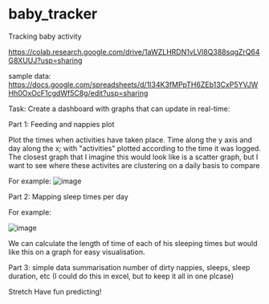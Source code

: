 # baby_tracker
Tracking baby activity

https://colab.research.google.com/drive/1aWZLHRDN1vLVl8Q388sqgZrQ64G8XUUJ?usp=sharing

sample data: https://docs.google.com/spreadsheets/d/1I34K3fMPpTH6ZEb13CxP5YVJWHh0OxOcF1cgdWf5C8g/edit?usp=sharing

Task:
Create a dashboard with graphs that can update in real-time:

Part 1: Feeding and nappies plot 

Plot the times when activities have taken place. Time along the y axis and day along the x; with "activities" plotted according to the time it was logged. The closest graph that I imagine this would look like is a scatter graph, but I want to see where these activites are clustering on a daily basis to compare

For example:
![image](https://github.com/JulesMarz/baby_tracker/assets/40864686/a7cb1739-6b7b-4693-b951-6b6fc3867d26)


Part 2: Mapping sleep times per day

For example:

![image](https://github.com/JulesMarz/baby_tracker/assets/40864686/3669c40a-0f98-4392-839e-afd6068f615d)


We can calculate the length of time of each of his sleeping times but would like this on a graph for easy visualisation.

Part 3: simple data summarisation
number of dirty nappies, sleeps, sleep duration, etc (I could do this in excel, but to keep it all in one plcase)

Stretch
Have fun predicting!

